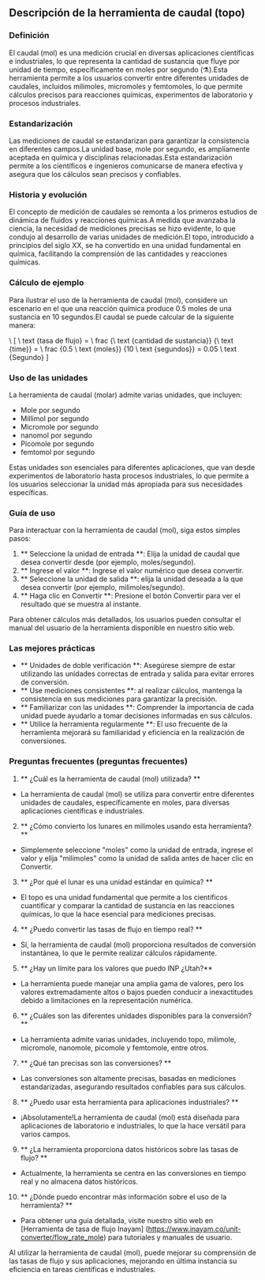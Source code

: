 ## Descripción de la herramienta de caudal (topo)

### Definición
El caudal (mol) es una medición crucial en diversas aplicaciones científicas e industriales, lo que representa la cantidad de sustancia que fluye por unidad de tiempo, específicamente en moles por segundo (⚗️).Esta herramienta permite a los usuarios convertir entre diferentes unidades de caudales, incluidos milimoles, micromoles y femtomoles, lo que permite cálculos precisos para reacciones químicas, experimentos de laboratorio y procesos industriales.

### Estandarización
Las mediciones de caudal se estandarizan para garantizar la consistencia en diferentes campos.La unidad base, mole por segundo, es ampliamente aceptada en química y disciplinas relacionadas.Esta estandarización permite a los científicos e ingenieros comunicarse de manera efectiva y asegura que los cálculos sean precisos y confiables.

### Historia y evolución
El concepto de medición de caudales se remonta a los primeros estudios de dinámica de fluidos y reacciones químicas.A medida que avanzaba la ciencia, la necesidad de mediciones precisas se hizo evidente, lo que condujo al desarrollo de varias unidades de medición.El topo, introducido a principios del siglo XX, se ha convertido en una unidad fundamental en química, facilitando la comprensión de las cantidades y reacciones químicas.

### Cálculo de ejemplo
Para ilustrar el uso de la herramienta de caudal (mol), considere un escenario en el que una reacción química produce 0.5 moles de una sustancia en 10 segundos.El caudal se puede calcular de la siguiente manera:

\ [
\ text {tasa de flujo} = \ frac {\ text {cantidad de sustancia}} {\ text {time}} = \ frac {0.5 \ text {moles}} {10 \ text {segundos}} = 0.05 \ text {Segundo}
\]

### Uso de las unidades
La herramienta de caudal (molar) admite varias unidades, que incluyen:
- Mole por segundo
- Millimol por segundo
- Micromole por segundo
- nanomol por segundo
- Picomole por segundo
- femtomol por segundo

Estas unidades son esenciales para diferentes aplicaciones, que van desde experimentos de laboratorio hasta procesos industriales, lo que permite a los usuarios seleccionar la unidad más apropiada para sus necesidades específicas.

### Guía de uso
Para interactuar con la herramienta de caudal (mol), siga estos simples pasos:
1. ** Seleccione la unidad de entrada **: Elija la unidad de caudal que desea convertir desde (por ejemplo, moles/segundo).
2. ** Ingrese el valor **: Ingrese el valor numérico que desea convertir.
3. ** Seleccione la unidad de salida **: elija la unidad deseada a la que desea convertir (por ejemplo, milimoles/segundo).
4. ** Haga clic en Convertir **: Presione el botón Convertir para ver el resultado que se muestra al instante.

Para obtener cálculos más detallados, los usuarios pueden consultar el manual del usuario de la herramienta disponible en nuestro sitio web.

### Las mejores prácticas
- ** Unidades de doble verificación **: Asegúrese siempre de estar utilizando las unidades correctas de entrada y salida para evitar errores de conversión.
- ** Use mediciones consistentes **: al realizar cálculos, mantenga la consistencia en sus mediciones para garantizar la precisión.
- ** Familiarizar con las unidades **: Comprender la importancia de cada unidad puede ayudarlo a tomar decisiones informadas en sus cálculos.
- ** Utilice la herramienta regularmente **: El uso frecuente de la herramienta mejorará su familiaridad y eficiencia en la realización de conversiones.

### Preguntas frecuentes (preguntas frecuentes)

1. ** ¿Cuál es la herramienta de caudal (mol) utilizada? **
- La herramienta de caudal (mol) se utiliza para convertir entre diferentes unidades de caudales, específicamente en moles, para diversas aplicaciones científicas e industriales.

2. ** ¿Cómo convierto los lunares en milimoles usando esta herramienta? **
- Simplemente seleccione "moles" como la unidad de entrada, ingrese el valor y elija "milimoles" como la unidad de salida antes de hacer clic en Convertir.

3. ** ¿Por qué el lunar es una unidad estándar en química? **
- El topo es una unidad fundamental que permite a los científicos cuantificar y comparar la cantidad de sustancia en las reacciones químicas, lo que la hace esencial para mediciones precisas.

4. ** ¿Puedo convertir las tasas de flujo en tiempo real? **
- Sí, la herramienta de caudal (mol) proporciona resultados de conversión instantánea, lo que le permite realizar cálculos rápidamente.

5. ** ¿Hay un límite para los valores que puedo INP ¿Utah?**
- La herramienta puede manejar una amplia gama de valores, pero los valores extremadamente altos o bajos pueden conducir a inexactitudes debido a limitaciones en la representación numérica.

6. ** ¿Cuáles son las diferentes unidades disponibles para la conversión? **
- La herramienta admite varias unidades, incluyendo topo, milimole, micromole, nanomole, picomole y femtomole, entre otros.

7. ** ¿Qué tan precisas son las conversiones? **
- Las conversiones son altamente precisas, basadas en mediciones estandarizadas, asegurando resultados confiables para sus cálculos.

8. ** ¿Puedo usar esta herramienta para aplicaciones industriales? **
- ¡Absolutamente!La herramienta de caudal (mol) está diseñada para aplicaciones de laboratorio e industriales, lo que la hace versátil para varios campos.

9. ** ¿La herramienta proporciona datos históricos sobre las tasas de flujo? **
- Actualmente, la herramienta se centra en las conversiones en tiempo real y no almacena datos históricos.

10. ** ¿Dónde puedo encontrar más información sobre el uso de la herramienta? **
- Para obtener una guía detallada, visite nuestro sitio web en [Herramienta de tasa de flujo Inayam] (https://www.inayam.co/unit-converter/flow_rate_mole) para tutoriales y manuales de usuario.

Al utilizar la herramienta de caudal (mol), puede mejorar su comprensión de las tasas de flujo y sus aplicaciones, mejorando en última instancia su eficiencia en tareas científicas e industriales.